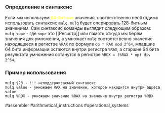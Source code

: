 ### Определение и синтаксис

Если мы используем <font color="#ffff00">64-битные</font> значения, соответственно необходимо использовать синтаксис `mulq`. `mulq` будет оперировать 128-битным значением. 
Сам синтаксис команды выглядит следующим образом:
`mulq <op>` - где `<op>` это [[Регистр]] или память откуда мы берём значения для умножения, а умножает `mulq` соответственно значение находящееся в регистре  `%RAX` по формуле `op * RAX mod 2^64`, младшие 64 бита информации остаются внутри регистра `%RAX`, а старшие 64 бита результата умножения останутся в регистре `%RDX = (%RAX * op) div 2^64`. 
### Пример использования

```x86
mulq $23 - !!! неподдерживаемый синтаксис
mulq value - умножаем RAX на значение, которое находится внутри адреса value
mulq %RBX - умножаем значение %RAX на значение внутри регистра %RBX
```

#assembler #arithmetical_instructions #operational_systems 